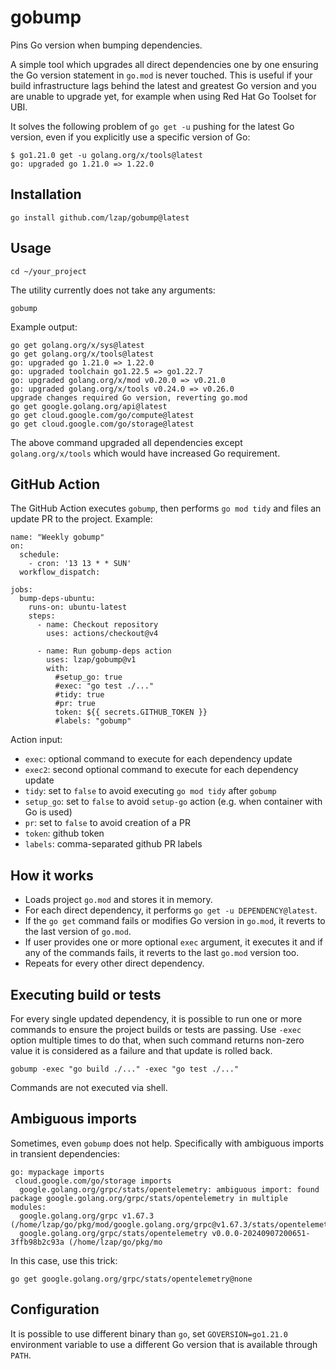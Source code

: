 # gobump

Pins Go version when bumping dependencies.

A simple tool which upgrades all direct dependencies one by one ensuring the Go version statement in `go.mod` is never touched. This is useful if your build infrastructure lags behind the latest and greatest Go version and you are unable to upgrade yet, for example when using Red Hat Go Toolset for UBI.

It solves the following problem of `go get -u` pushing for the latest Go version, even if you explicitly use a specific version of Go:

```
$ go1.21.0 get -u golang.org/x/tools@latest
go: upgraded go 1.21.0 => 1.22.0
```

## Installation

```
go install github.com/lzap/gobump@latest
```

## Usage

```
cd ~/your_project
```

The utility currently does not take any arguments:

```
gobump
```

Example output:

```
go get golang.org/x/sys@latest
go get golang.org/x/tools@latest
go: upgraded go 1.21.0 => 1.22.0
go: upgraded toolchain go1.22.5 => go1.22.7
go: upgraded golang.org/x/mod v0.20.0 => v0.21.0
go: upgraded golang.org/x/tools v0.24.0 => v0.26.0
upgrade changes required Go version, reverting go.mod
go get google.golang.org/api@latest
go get cloud.google.com/go/compute@latest
go get cloud.google.com/go/storage@latest
```

The above command upgraded all dependencies except `golang.org/x/tools` which would have increased Go requirement.

## GitHub Action

The GitHub Action executes `gobump`, then performs `go mod tidy` and files an update PR to the project. Example:

```
name: "Weekly gobump"
on:
  schedule:
    - cron: '13 13 * * SUN'
  workflow_dispatch:

jobs:
  bump-deps-ubuntu:
    runs-on: ubuntu-latest
    steps:
      - name: Checkout repository
        uses: actions/checkout@v4

      - name: Run gobump-deps action
        uses: lzap/gobump@v1
        with:
          #setup_go: true
          #exec: "go test ./..."
          #tidy: true
          #pr: true
          token: ${{ secrets.GITHUB_TOKEN }}
          #labels: "gobump"
```

Action input:

* `exec`: optional command to execute for each dependency update
* `exec2`: second optional command to execute for each dependency update
* `tidy`: set to `false` to avoid executing `go mod tidy` after `gobump`
* `setup_go`: set to `false` to avoid `setup-go` action (e.g. when container with Go is used)
* `pr`: set to `false` to avoid creation of a PR
* `token`: github token
* `labels`: comma-separated github PR labels

## How it works

* Loads project `go.mod` and stores it in memory.
* For each direct dependency, it performs `go get -u DEPENDENCY@latest`.
* If the `go get` command fails or modifies Go version in `go.mod`, it reverts to the last version of `go.mod`.
* If user provides one or more optional `exec` argument, it executes it and if any of the commands fails, it reverts to the last `go.mod` version too.
* Repeats for every other direct dependency.

## Executing build or tests

For every single updated dependency, it is possible to run one or more commands to ensure the project builds or tests are passing. Use `-exec` option multiple times to do that, when such command returns non-zero value it is considered as a failure and that update is rolled back.

```
gobump -exec "go build ./..." -exec "go test ./..."
```

Commands are not executed via shell.

## Ambiguous imports

Sometimes, even `gobump` does not help. Specifically with ambiguous imports in transient dependencies:

```
go: mypackage imports
 cloud.google.com/go/storage imports
  google.golang.org/grpc/stats/opentelemetry: ambiguous import: found package google.golang.org/grpc/stats/opentelemetry in multiple modules:
  google.golang.org/grpc v1.67.3 (/home/lzap/go/pkg/mod/google.golang.org/grpc@v1.67.3/stats/opentelemetry)
  google.golang.org/grpc/stats/opentelemetry v0.0.0-20240907200651-3ffb98b2c93a (/home/lzap/go/pkg/mo
```

In this case, use this trick:

```
go get google.golang.org/grpc/stats/opentelemetry@none
```

## Configuration

It is possible to use different binary than `go`, set `GOVERSION=go1.21.0` environment variable to use a different Go version that is available through `PATH`.
